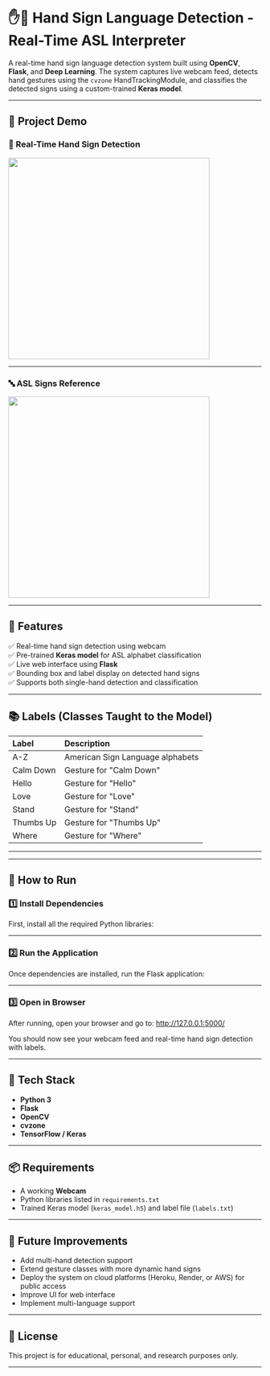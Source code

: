# ✋🤟 Hand Sign Language Detection - Real-Time ASL Interpreter

A real-time hand sign language detection system built using **OpenCV**, **Flask**, and **Deep Learning**. The system captures live webcam feed, detects hand gestures using the `cvzone` HandTrackingModule, and classifies the detected signs using a custom-trained **Keras model**.

---

## 📸 Project Demo  

### 🔵 Real-Time Hand Sign Detection  

<img src="https://github.com/user-attachments/assets/f1c49d65-c580-40db-b7a5-ed6cb97cea21" width="400"/>

---

### 🔤 ASL Signs Reference  

<img src="https://github.com/user-attachments/assets/d946abec-ecc8-4141-84ab-13ba6f944fd9" width="400"/>

---

## 📂 Features  

✅ Real-time hand sign detection using webcam  
✅ Pre-trained **Keras model** for ASL alphabet classification  
✅ Live web interface using **Flask**  
✅ Bounding box and label display on detected hand signs  
✅ Supports both single-hand detection and classification  

---

## 📚 Labels (Classes Taught to the Model)

| Label         | Description             |
|:--------------|:------------------------|
| A-Z            | American Sign Language alphabets |
| Calm Down     | Gesture for "Calm Down"  |
| Hello         | Gesture for "Hello"      |
| Love          | Gesture for "Love"       |
| Stand         | Gesture for "Stand"      |
| Thumbs Up     | Gesture for "Thumbs Up"  |
| Where         | Gesture for "Where"      |

---

---

## 🚀 How to Run  

### 1️⃣ Install Dependencies  

First, install all the required Python libraries:


---

### 2️⃣ Run the Application  

Once dependencies are installed, run the Flask application:


---

### 3️⃣ Open in Browser  

After running, open your browser and go to:
http://127.0.0.1:5000/


You should now see your webcam feed and real-time hand sign detection with labels.

---

## 🧠 Tech Stack  

- **Python 3**
- **Flask**
- **OpenCV**
- **cvzone**
- **TensorFlow / Keras**

---

## 📦 Requirements  

- A working **Webcam**
- Python libraries listed in `requirements.txt`
- Trained Keras model (`keras_model.h5`) and label file (`labels.txt`)

---

## 🎯 Future Improvements  

- Add multi-hand detection support  
- Extend gesture classes with more dynamic hand signs  
- Deploy the system on cloud platforms (Heroku, Render, or AWS) for public access  
- Improve UI for web interface  
- Implement multi-language support  

---

## 📃 License  

This project is for educational, personal, and research purposes only.

---
